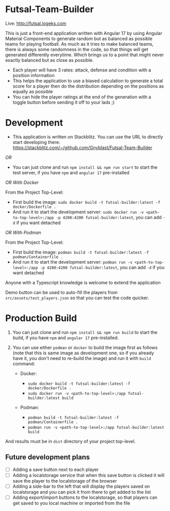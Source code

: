 # Futsal-Team-Builder

Live: http://futsal.logeks.com

This is just a front-end application written with Angular 17 by using Angular Material Components to generate random but as balanced as possible teams for playing football. As much as it tries to make balanced teams, there is always some randomness in the code, so that things will get generated differently everytime. Which brings us to a point that might never exactly balanced but as close as possible.

- Each player will have 3 rates: attack, defense and condition with a position information
- This helps the application to use a biased calculation to generate a total score for a player then do the distribution depending on the positions as equally as possible
- You can hide the player ratings at the end of the generation with a toggle button before sending it off to your lads ;)

# Development

- This application is written on Stackblitz. You can use the URL to directly start developing there: https://stackblitz.com/~/github.com/Gnyblast/Futsal-Team-Builder

_OR_

- You can just clone and run `npm install && npm run start` to start the test server, if you have `npm` and `angular 17` pre-installed

_OR With Docker_

From the Project Top-Level:

- First build the image: `sudo docker build -t futsal-builder:latest -f docker/Dockerfile .`
- And run it to start the development server: `sudo docker run -v <path-to-top-level>:/app -p 4200:4200 futsal-builder:latest`, you can add `-d` if you want detached

_OR With Podman_

From the Project Top-Level:

- First build the image: `podman build -t futsal-builder:latest -f podman/Containerfile .`
- And run it to start the development server: `podman run -v <path-to-top-level>:/app -p 4200:4200 futsal-builder:latest`, you can add `-d` if you want detached

Anyone with a Typescript knowledge is welcome to extend the application

Demo button can be used to auto-fill the players from `src/assets/test_players.json` so that you can test the code quicker.

# Production Build

1. You can just clone and run `npm install && npm run build` to start the build, if you have `npm` and `angular 17` pre-installed.
2. You can use either `podman` or `docker` to build the image first as follows (note that this is same image as development one, so if you already have it, you don't need to re-build the image) and run it with `build` command:

   - Docker:

     - `sudo docker build -t futsal-builder:latest -f docker/Dockerfile .`
     - `sudo docker run -v <path-to-top-level>:/app futsal-builder:latest build`

   - Podman:
     - `podman build -t futsal-builder:latest -f podman/Containerfile .`
     - `podman run -v <path-to-top-level>:/app futsal-builder:latest build`

And results must be in `dist` directory of your project top-level.

## Future development plans

- [ ] Adding a save button next to each player
- [ ] Adding a localstorage service that when this save button is clicked it will save the player to the localstorage of the browser
- [ ] Adding a side-bar to the left that will display the players saved on localstorage and you can pick it from there to get added to the list
- [ ] Adding export/import buttons to the localstorage, so that players can get saved to you local machine or imported from the file
